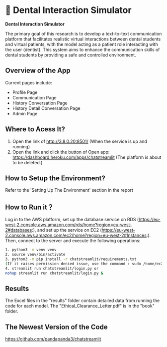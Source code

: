 # 🎈 Dental Interaction Simulator

**Dental Interaction Simulator**

The primary goal of this research is to develop a text-to-text communication platform
that facilitates realistic virtual interactions between dental students and virtual patients,
with the model acting as a patient role interacting with the user (dentist). This system
aims to enhance the communication skills of dental students by providing a safe and
controlled environment.
## Overview of the App

Current pages include:

- Profile Page
- Communication Page
- History Conversation Page
- History Detail Conversation Page
- Admin Page

## Where to Acess It?
1. Open the link of http://3.8.0.20:8501/ (When the service is up and running)
2. Open the link and click the button of Open app: https://dashboard.heroku.com/apps/chatstreamlit (The platform is about to be deleted.)

## How to Setup the Environment?
Refer to the 'Setting Up The Environment' section in the report

## How to Run it？

Log in to the AWS platform, set up the database service on RDS (https://eu-west-2.console.aws.amazon.com/rds/home?region=eu-west-2#databases:), 
and set up the service on EC2 (https://eu-west-2.console.aws.amazon.com/ec2/home?region=eu-west-2#Instances:). 
Then, connect to the server and execute the following operations:
```sh
1. python3 -m venv venv
2. source venv/bin/activate
3. python3 -m pip install -r chatstreamlit/requirements.txt
(If it raises permission denied issue, use the command : sudo /home/ec2-user/venv/bin/pip install XXX )
4. streamlit run chatstreamlit/login.py or
nohup streamlit run chatstreamlit/login.py &
```
## Results
The Excel files in the "results" folder contain detailed data from running the code for each model.
The "Ethical_Clearance_Letter.pdf" is in the "book" folder.

## The Newest Version of the Code
https://github.com/pandapanda3/chatstreamlit